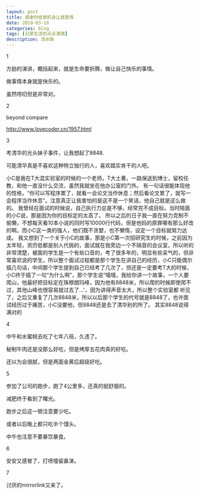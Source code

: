```yaml
---
layout: post
title: 感谢你给我机会让我登场
date: 2019-03-19
categories: blog
tags: [记录生活的点点滴滴]
description: 流水账
---
```


1 

方励的演讲，概括起来，就是生命要折腾，做让自己快乐的事情。

做事情本身就是快乐的。

虽然唠叨但是非常对。

2

beyond compare

http://www.lovecoder.cn/1957.html

3

考清华的光头妹子事件，让我想起了8848.

可能清华真是不喜欢这种特立独行的人，喜欢踏实肯干的人吧。

小C是我在T大混实验室的时候的一个老师，T大土著，一路保送到博士，留校任教，和他一直没什么交流，虽然我就坐在他办公室的门外。
有一句话很能体现他的性格，“你可以写程序累了，就看一会论文当作休息；然后看论文累了，就写一会程序当作休息”。注意真正让我害怕的是这不是一个笑话，他自己就是这么做的。
我曾经在面试的时候说，自己执行力总是不够，经常完不成目标。当时陪面的小C说，那是因为你的目标定的太高了。
所以之后的日子我一直在努力克制不偷懒，不想每天看10本小说的同时写10000行代码，但是他妈的原罪哪有那么好改的啊。而小C这一类的强人，他们既不贪婪，也不懒惰，设定一个目标就努力达成。
我又想到了一个关于小C的故事，那是小C第一次招研究生的时候，之前因为太年轻，资历低都是别人代挑的，面试就在我旁边一个不隔音的会议室，所以听的非常清楚，被面的学生是一个有些口音的，考了很多年的，明显有些呆气的，但非常喜欢说的学生，所以整个面试过程都是那个学生在讲自己的经历，小C只能偶尔插几句话，中间那个学生提到自己已经考了几次了，但还是一定要考T大的时候，小C终于插了一句“为什么啊”，那个学生说“嘻嘻，我给你讲一个故事，一个人要爬山，他最好把目标定在珠穆朗玛峰，因为他有8848米，所以爬的时候即使爬不过，其他山峰也很容易就过去了...'，因为讲得声音太大，所以整个实验室都 听见了，之后又重复了几次8848米，所以以后那个学生的代号就是8848了，也许面试经历过于痛苦，小C没要他，但8848还是去了清华别的所了。
其实8848说得满对的

4

中午和水蜜桃去吃了七年八班，久违了。

秘制牛肉还是没那么好吃，但是烤厚五花肉真的好吃。

还以为会很腻，但是两面金黄后超级好吃。

5

参加了公司的跑步，跑了4公里多，还真的挺舒服的。

减肥终于看到了曙光。

跑步之后这一顿注意要少吃。

或者以后晚上都只吃半个馒头。

中午也注意不要暴饮暴食。

6

安安又感冒了，打喷嚏留鼻涕。

7

讨厌的mirrorlink又来了。












